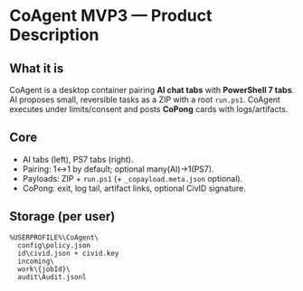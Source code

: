 # CoAgent MVP3 — Product Description

## What it is
CoAgent is a desktop container pairing **AI chat tabs** with **PowerShell 7 tabs**. AI proposes small, reversible tasks as a ZIP with a root `run.ps1`. CoAgent executes under limits/consent and posts **CoPong** cards with logs/artifacts.

## Core
- AI tabs (left), PS7 tabs (right).
- Pairing: 1↔1 by default; optional many(AI)→1(PS7).
- Payloads: ZIP + `run.ps1` (+ `_copayload.meta.json` optional).
- CoPong: exit, log tail, artifact links, optional CivID signature.

## Storage (per user)
```
%USERPROFILE%\CoAgent\
  config\policy.json
  id\civid.json + civid.key
  incoming\
  work\{jobId}\
  audit\Audit.jsonl
```
